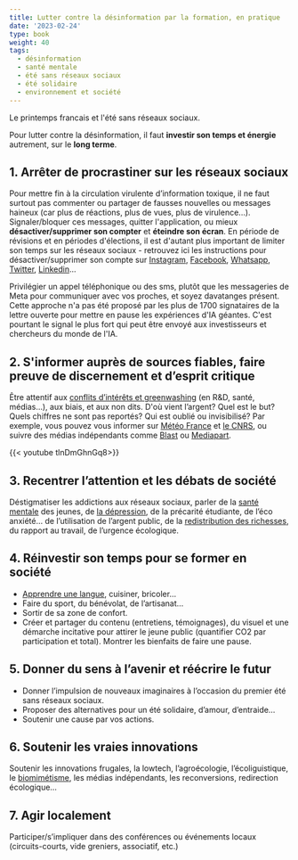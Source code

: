 ```yaml
---
title: Lutter contre la désinformation par la formation, en pratique
date: '2023-02-24'
type: book
weight: 40
tags:
  - désinformation
  - santé mentale
  - été sans réseaux sociaux
  - été solidaire
  - environnement et société
---
```


Le printemps francais et l'été sans réseaux sociaux.

<!--more-->

Pour lutter contre la désinformation, il faut <b>investir son temps et énergie</b> autrement, sur le <b>long terme</b>.

## 1. Arrêter de procrastiner sur les réseaux sociaux

Pour mettre fin à la circulation virulente d’information toxique, il ne faut surtout pas commenter ou partager de fausses nouvelles ou messages haineux (car plus de réactions, plus de vues, plus de virulence...). Signaler/bloquer ces messages, quitter l'application, ou mieux <b>désactiver/supprimer son compter</b> et <b>éteindre son écran</b>. En période de révisions et en périodes d'élections, il est d'autant plus important de limiter son temps sur les réseaux sociaux - retrouvez ici les instructions pour désactiver/supprimer son compte sur [Instagram](https://help.instagram.com/370452623149242), [Facebook](https://www.facebook.com/help/224562897555674), [Whatsapp](https://faq.whatsapp.com/2138577903196467/), [Twitter](https://help.twitter.com/en/managing-your-account/how-to-deactivate-twitter-account), [Linkedin](https://www.linkedin.com/help/linkedin/answer/a1379064/close-your-linkedin-account?lang=fr)...

Privilégier un appel téléphonique ou des sms, plutôt que les messageries de Meta pour communiquer avec vos proches, et soyez davatanges présent. Cette approche n'a pas été proposé par les plus de 1700 signataires de la lettre ouverte pour mettre en pause les expériences d'IA géantes. C'est pourtant le signal le plus fort qui peut être envoyé aux investisseurs et chercheurs du monde de l'IA.

## 2. S'informer auprès de sources fiables, faire preuve de discernement et d’esprit critique

Être attentif aux [conflits d’intérêts et greenwashing](https://www.mtpcours.fr/c/desinformation/greenwashing/) (en R&D, santé, médias…), aux biais, et aux non dits. D'où vient l’argent? Quel est le but? Quels chiffres ne sont pas reportés? Qui est oublié ou invisibilisé? Par exemple, vous pouvez vous informer sur [Météo France](https://meteofrance.com/actualites-et-dossiers/actualites/climat/secheresse-32-jours-sans-pluie-en-france-record-battu) et [le CNRS](https://lejournal.cnrs.fr/articles/climatosceptiques-sur-twitter-enquete-sur-les-mercenaires-de-lintox), ou suivre des médias indépendants comme [Blast](https://www.blast-info.fr/articles/2023/sommes-nous-toujours-en-democratie-AwJ1_TmlTM-ONwHybrhuqQ) ou [Mediapart](https://www.mediapart.fr/).

{{< youtube tlnDmGhnGq8>}} 

## 3. Recentrer l’attention et les débats de société

Déstigmatiser les addictions aux réseaux sociaux, parler de la [santé mentale](https://www.lajauneetlarouge.com/petit-bambou-lappli-de-meditation-cofondee-par-un-polytechnicien/) des jeunes, de [la dépression](https://www.youtube.com/watch?v=MN3D0uLEERU&ab_channel=GDGFrance), de la précarité étudiante, de l’éco anxiété… de l’utilisation de l’argent public, de la [redistribution des richesses](https://www.mtpcours.fr/c/desinformation/rapport-villani/), du rapport au travail, de l’urgence écologique.

## 4. Réinvestir son temps pour se former en société

- [Apprendre une langue](https://www.mtpcours.fr/post/22-03-29-language-learning/), cuisiner, bricoler… 
- Faire du sport, du bénévolat, de l’artisanat…
- Sortir de sa zone de confort.
- Créer et partager du contenu (entretiens, témoignages), du visuel et une démarche incitative pour attirer le jeune public (quantifier CO2 par participation et total). Montrer les bienfaits de faire une pause.

## 5. Donner du sens à l’avenir et réécrire le futur

- Donner l’impulsion de nouveaux imaginaires à l’occasion du premier été sans réseaux sociaux.
- Proposer des alternatives pour un été solidaire, d’amour, d’entraide…
- Soutenir une cause par vos actions.

## 6. Soutenir les vraies innovations

Soutenir les innovations frugales, la lowtech, l’agroécologie, l’écoliguistique, le [biomimétisme](https://www.mtpcours.fr/c/physique-chimie/#biomimicry), les médias indépendants, les reconversions, redirection écologique… 

## 7. Agir localement

Participer/s’impliquer dans des conférences ou événements locaux (circuits-courts, vide greniers, associatif, etc.)